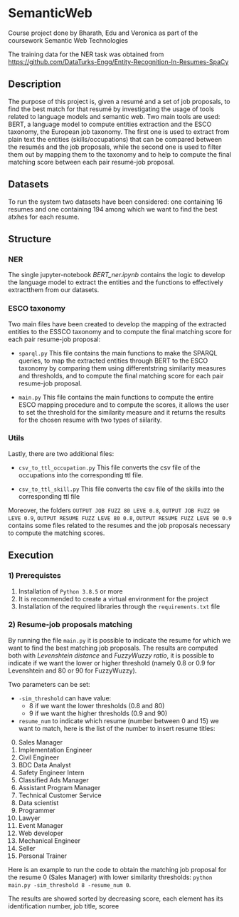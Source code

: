 # SemanticWeb
Course project done by Bharath, Edu and Veronica as part of the coursework Semantic Web Technologies

The training data for the NER task was obtained from https://github.com/DataTurks-Engg/Entity-Recognition-In-Resumes-SpaCy

## Description

The purpose of this project is, given a resumé and a set of job proposals, to find the best match for that resumé by investigating the usage of tools related to language models and semantic web.
Two main tools are used: BERT, a language model to compute entities extraction and the ESCO taxonomy, the European job taxonomy. The first one is used to extract from plain text the entities (skills/occupations) that can be compared between the resumés and the job proposals, while the second one is used to filter them out by mapping them to the taxonomy and to help to compute the final matching score between each pair resumé-job proposal.

## Datasets

To run the system two datasets have been considered: one containing 16 resumes and one containing 194 among which we want to find the best atxhes for each resume.

## Structure


### NER

The single jupyter-notebook _BERT\_ner.ipynb_ contains the logic to develop the language model to extract the entities and the functions to effectively extractthem from our datasets.


### ESCO taxonomy

Two main files have been created to develop the mapping of the extracted entities to the ESSCO taxonomy and to compute the final matching score for each pair resume-job proposal:

* `sparql.py` This file contains the main functions to make the SPARQL queries, to map the extracted entities through BERT to the ESCO taxonomy by comparing them using differentstring similarity measures and thresholds, and to compute the final matching score for each pair resume-job proposal.

* `main.py` This file contains the main functions to compute the entire ESCO mapping procedure and to compute the scores, it allows the user to set the threshold for the similarity measure and it returns the results for the chosen resume with two types of siilarity.


### Utils

Lastly, there are two additional files:

* `csv_to_ttl_occupation.py` This file converts the csv file of the occupations into the corresponding ttl file. 

* `csv_to_ttl_skill.py` This file converts the csv file of the skills into the corresponding ttl file

Moreover, the folders `OUTPUT JOB FUZZ 80 LEVE 0.8`, `OUTPUT JOB FUZZ 90 LEVE 0.9`, `OUTPUT RESUME FUZZ LEVE 80 0.8`, `OUTPUT RESUME FUZZ LEVE 90 0.9` contains some files related to the resumes and the job proposals necessary to compute the matching scores.
  

## Execution

### 1) Prerequistes

1) Installation of `Python 3.8.5` or more
2) It is recommended to create a virtual environment for the project
3) Installation of the required libraries through the `requirements.txt` file

### 2) Resume-job proposals matching

By running the file `main.py` it is possible to indicate the resume for which we want to find the best matching job proposals. The results are computed both with _Levenshtein distance_ and _FuzzyWuzzy ratio_, it is possible to indicate if we want the lower or higher threshold (namely 0.8 or 0.9 for Levenshtein and 80 or 90 for FuzzyWuzzy).

Two parameters can be set:

* `-sim_threshold` can have value:
  * 8 if we want the lower thresholds (0.8 and 80)
  * 9 if we want the higher thresholds (0.9 and 90)
* `resume_num` to indicate which resume (number between 0 and 15) we want to match, here is the list of the number to insert resume titles:
0. Sales Manager
1. Implementation Engineer
2. Civil Engineer
3. BDC Data Analyst
4. Safety Engineer Intern
5. Classified Ads Manager
6. Assistant Program Manager
7. Technical Customer Service
8. Data scientist
9. Programmer
10. Lawyer
11. Event Manager
12. Web developer
13. Mechanical Engineer
14. Seller
15. Personal Trainer

Here is an example to run the code to obtain the matching job proposal for the resume 0 (Sales Manager) with lower similarity thresholds: `python main.py -sim_threshold 8 -resume_num 0`.

The results are showed sorted by decreasing score, each element has its identification number, job title, scoree

